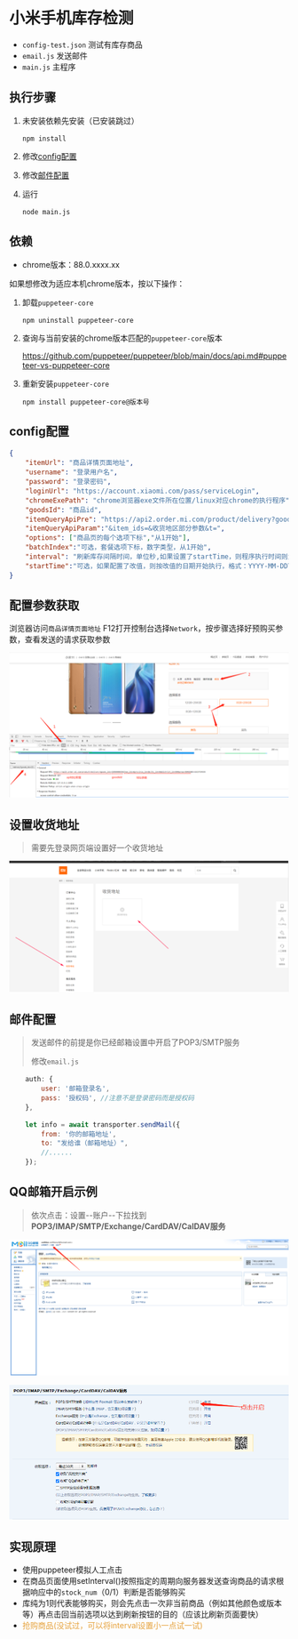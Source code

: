 # 小米手机库存检测

- `config-test.json`  测试有库存商品
- `email.js` 发送邮件
- `main.js` 主程序



## 执行步骤

1. 未安装依赖先安装（已安装跳过）

   ```shell
   npm install
   ```

2. 修改[config配置](#config配置)

3. 修改[邮件配置](#邮件配置)

4. 运行

   ```shell
   node main.js
   ```

   

## 依赖

- chrome版本：88.0.xxxx.xx

如果想修改为适应本机chrome版本，按以下操作：

1. 卸载`puppeteer-core`

   ```shell
   npm uninstall puppeteer-core
   ```

2. 查询与当前安装的chrome版本匹配的`puppeteer-core`版本

   https://github.com/puppeteer/puppeteer/blob/main/docs/api.md#puppeteer-vs-puppeteer-core

3. 重新安装`puppeteer-core`

   ```shell
   npm install puppeteer-core@版本号
   ```

   

## config配置

```json
{
	"itemUrl": "商品详情页面地址",
	"username": "登录用户名",
	"password": "登录密码",
	"loginUrl": "https://account.xiaomi.com/pass/serviceLogin",
	"chromeExePath": "chrome浏览器exe文件所在位置/linux对应chrome的执行程序",
	"goodsId": "商品id",
	"itemQueryApiPre": "https://api2.order.mi.com/product/delivery?goods_ids=",
	"itemQueryApiParam":"&item_ids=&收货地区部分参数&t=",
	"options": ["商品页的每个选项下标","从1开始"],
    "batchIndex":"可选，套餐选项下标，数字类型，从1开始",
	"interval": "刷新库存间隔时间，单位秒,如果设置了startTime，则程序执行时间则为startTime+interval",
    "startTime":"可选，如果配置了改值，则按改值的日期开始执行，格式：YYYY-MM-DDTHH:mm:ss"
}
```



## 配置参数获取

浏览器访问`商品详情页面地址` F12打开控制台选择`Network`，按步骤选择好预购买参数，查看发送的请求获取参数

![image-20210219165859760](images\image-20210219165859760.png)



## 设置收货地址

> 需要先登录网页端设置好一个收货地址

![image-20210220213022738](images/image-20210220213022738.png)



## 邮件配置

> 发送邮件的前提是你已经邮箱设置中开启了POP3/SMTP服务
>
> 修改`email.js`

```js
    auth: {
        user: '邮箱登录名',
        pass: '授权码', //注意不是登录密码而是授权码
    },
```

```js
    let info = await transporter.sendMail({
        from: '你的邮箱地址',
        to: "发给谁（邮箱地址）",
        //......
    });
```



## QQ邮箱开启示例

> 依次点击：设置--账户--下拉找到**POP3/IMAP/SMTP/Exchange/CardDAV/CalDAV服务**

![image-20210219170541646](images\image-20210219170541646.png)

![image-20210219170659857](images\image-20210219170659857.png)



## 实现原理

- 使用puppeteer模拟人工点击
- 在商品页面使用setInterval()按照指定的周期向服务器发送查询商品的请求根据响应中的`stock_num`（0/1）判断是否能够购买
- 库纯为1则代表能够购买，则会先点击一次非当前商品（例如其他颜色或版本等）再点击回当前选项以达到刷新按钮的目的（应该比刷新页面要快）
- <span style="color:#E6A23C">抢购商品(没试过，可以将interval设置小一点试一试)</span>